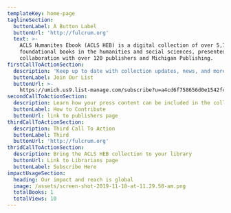 ```yaml
---
templateKey: home-page
taglineSection:
  buttonLabel: A Button Label
  buttonUrl: 'http://fulcrum.org'
  text: >-
    ACLS Humanites Ebook (ACLS HEB) is a digital collection of over 5,700
    foundational books in the humanities and social sciences, presented in
    collaboration with over 120 publishers and Michigan Publishing.
firstCallToActionSection:
  description: 'Keep up to date with collection updates, news, and more'
  buttonLabel: Join Our List
  buttonUrl: >-
    https://umich.us9.list-manage.com/subscribe?u=a4cd6f758656d0e1542fcb495&id=d47a9ddff3
secondCallToActionSection:
  description: Learn how your press content can be included in the collection
  buttonLabel: How to Contribute
  buttonUrl: link to publishers page
thirdCallToActionSection:
  description: Third Call To Action
  buttonLabel: Third
  buttonUrl: 'http://fulcrum.org'
thridCallToActionSection:
  description: Bring the ACLS HEB collection to your library
  buttonUrl: Link to Librarians page
  buttonLabel: Subscribe Here
impactUsageSection:
  heading: Our impact and reach is global
  image: /assets/screen-shot-2019-11-18-at-11.29.58-am.png
  totalBooks: 1
  totalViews: 10
---
```

